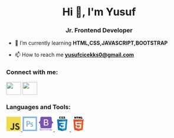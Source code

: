 <h1 align="center">Hi 👋, I'm Yusuf</h1>
<h3 align="center">Jr. Frontend Developer</h3>


- 🌱 I’m currently learning **HTML,CSS,JAVASCRIPT,BOOTSTRAP**

- 📫 How to reach me **yusufcicekks0@gmail.com**


<h3 align="left">Connect with me:</h3>
<p align="left">
<a href="https://twitter.com/theyusufcicek" target="blank"><img align="center" src="https://raw.githubusercontent.com/rahuldkjain/github-profile-readme-generator/master/src/images/icons/Social/twitter.svg" alt="" height="35" width="40" /></a>
<a href="https://www.instagram.com/yusuf.cicekksq/" target="blank" ><img align="center" src="https://raw.githubusercontent.com/rahuldkjain/github-profile-readme-generator/master/src/images/icons/Social/instagram.svg" alt="" height="35" width="40" /></a>

</p>

<h3 align="left">Languages and Tools:</h3>
<p align="left">     <a href="" target="blank" rel="noreferrer"> <img src="https://raw.githubusercontent.com/devicons/devicon/master/icons/javascript/javascript-original.svg" alt="javascript" width="40" height="40"/> </a> <a  target="blank" rel="noreferrer"> <img src="https://raw.githubusercontent.com/devicons/devicon/master/icons/photoshop/photoshop-line.svg" alt="photoshop" width="40" height="40"/> </a> <a href="" target="blank" rel="noreferrer"> <img src="https://raw.githubusercontent.com/devicons/devicon/master/icons/bootstrap/bootstrap-plain-wordmark.svg" alt="bootstrap" width="40" height="40"/> </a>  <a href="" target="blank" rel="noreferrer"> <img src="https://raw.githubusercontent.com/devicons/devicon/master/icons/css3/css3-original-wordmark.svg" alt="css3" width="40" height="40"/> </a>   <a href="" target="blank" rel="noreferrer"> <img src="https://raw.githubusercontent.com/devicons/devicon/master/icons/html5/html5-original-wordmark.svg" alt="html5" width="40" height="40"/> </a> </p>



